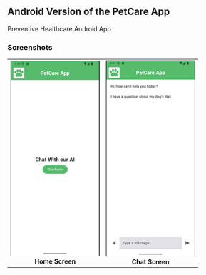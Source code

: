 ## Android Version of the PetCare App

Preventive Healthcare Android App

### Screenshots

<table align="center">
  <tr>
    <td align="center">
      <img src="Docs/HomeScreen.png" alt="Home Screen" width="200"/><br/>
      <b>Home Screen</b>
    </td>
    <td align="center">
      <img src="Docs/ChatScreen.png" alt="Chat Screen" width="200"/><br/>
      <b>Chat Screen</b>
    </td>
  </tr>
</table>
